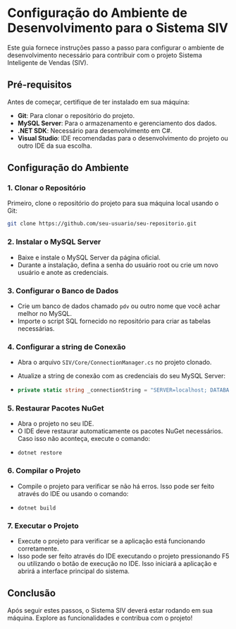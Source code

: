 ﻿# Configuração do Ambiente de Desenvolvimento para o Sistema SIV

Este guia fornece instruções passo a passo para configurar o ambiente de desenvolvimento necessário para contribuir com o projeto Sistema Inteligente de Vendas (SIV).

## Pré-requisitos

Antes de começar, certifique de ter instalado em sua máquina:

- **Git**: Para clonar o repositório do projeto.
- **MySQL Server**: Para o armazenamento e gerenciamento dos dados.
- **.NET SDK**: Necessário para desenvolvimento em C#.
- **Visual Studio**: IDE recomendadas para o desenvolvimento do projeto ou outro IDE da sua escolha.

## Configuração do Ambiente

### 1. Clonar o Repositório

Primeiro, clone o repositório do projeto para sua máquina local usando o Git:

```bash
git clone https://github.com/seu-usuario/seu-repositorio.git
```

### 2. Instalar o MySQL Server
- Baixe e instale o MySQL Server da página oficial.
- Durante a instalação, defina a senha do usuário root ou crie um novo usuário e anote as credenciais.

### 3. Configurar o Banco de Dados
- Crie um banco de dados chamado `pdv` ou outro nome que você achar melhor no MySQL.
- Importe o script SQL fornecido no repositório para criar as tabelas necessárias.

### 4. Configurar a string de Conexão
- Abra o arquivo `SIV/Core/ConnectionManager.cs` no projeto clonado.
- Atualize a string de conexão com as credenciais do seu MySQL Server:

- ```csharp
  private static string _connectionString = "SERVER=localhost; DATABASE=pdv; UID=seu_usuario; PWD=sua_senha; PORT=3306;";
  ```
  
### 5. Restaurar Pacotes NuGet
- Abra o projeto no seu IDE.
- O IDE deve restaurar automaticamente os pacotes NuGet necessários. Caso isso não aconteça, execute o comando:
- ```terminal
  dotnet restore
  ```

### 6. Compilar o Projeto
- Compile o projeto para verificar se não há erros. Isso pode ser feito através do IDE ou usando o comando:
- ```terminal
  dotnet build
  ```
### 7. Executar o Projeto
- Execute o projeto para verificar se a aplicação está funcionando corretamente. 
- Isso pode ser feito através do IDE executando o projeto pressionando F5 ou utilizando o botão de execução no IDE. Isso iniciará a aplicação e abrirá a interface principal do sistema.

## Conclusão
Após seguir estes passos, o Sistema SIV deverá estar rodando em sua máquina. Explore as funcionalidades e contribua com o projeto!